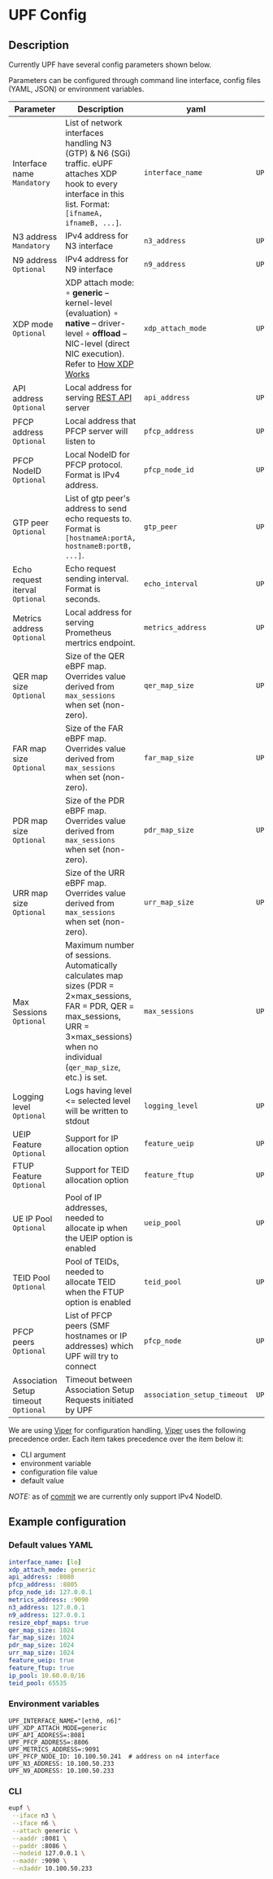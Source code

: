 # UPF Config

## Description

Currently UPF have several config parameters shown below.

Parameters can be configured through command line interface, config files (YAML, JSON) or environment variables.

Parameter                            | Description                                                                                                                                                                                                                        | yaml                        | env                             | cli arg         | Defaults
------------------------------------ | ---------------------------------------------------------------------------------------------------------------------------------------------------------------------------------------------------------------------------------- | --------------------------- | ------------------------------- | --------------- | --------------
Interface name `Mandatory`           | List of network interfaces handling N3 (GTP) & N6 (SGi) traffic. eUPF attaches XDP hook to every interface in this list. Format: `[ifnameA, ifnameB, ...]`.                                                                        | `interface_name`            | `UPF_INTERFACE_NAME`            | `--iface`       | `lo`
N3 address `Mandatory`               | IPv4 address for N3 interface                                                                                                                                                                                                      | `n3_address`                | `UPF_N3_ADDRESS`                | `--n3addr`      | `127.0.0.1`
N9 address `Optional`                | IPv4 address for N9 interface                                                                                                                                                                                                      | `n9_address`                | `UPF_N9_ADDRESS`                | `--n9addr`      | `n3_address`
XDP mode `Optional`                  | XDP attach mode: ∘ **generic** – kernel-level (evaluation) ∘ **native** – driver-level ∘ **offload** – NIC-level (direct NIC execution). Refer to [How XDP Works](https://www.tigera.io/learn/guides/ebpf/ebpf-xdp/#How-XDP-Works) | `xdp_attach_mode`           | `UPF_XDP_ATTACH_MODE`           | `--attach`      | `generic`
API address `Optional`               | Local address for serving [REST API](api.md) server                                                                                                                                                                                | `api_address`               | `UPF_API_ADDRESS`               | `--aaddr`       | `:8080`
PFCP address `Optional`              | Local address that PFCP server will listen to                                                                                                                                                                                      | `pfcp_address`              | `UPF_PFCP_ADDRESS`              | `--paddr`       | `:8805`
PFCP NodeID `Optional`               | Local NodeID for PFCP protocol. Format is IPv4 address.                                                                                                                                                                            | `pfcp_node_id`              | `UPF_PFCP_NODE_ID`              | `--nodeid`      | `127.0.0.1`
GTP peer `Optional`                  | List of gtp peer's address to send echo requests to. Format is `[hostnameA:portA, hostnameB:portB, ...]`.                                                                                                                          | `gtp_peer`                  | `UPF_GTP_PEER`                  | `--peer`        | `-`
Echo request iterval `Optional`      | Echo request sending interval. Format is seconds.                                                                                                                                                                                  | `echo_interval`             | `UPF_ECHO_INTERVAL`             | `--echo`        | `10`
Metrics address `Optional`           | Local address for serving Prometheus mertrics endpoint.                                                                                                                                                                            | `metrics_address`           | `UPF_METRICS_ADDRESS`           | `--maddr`       | `:9090`
QER map size `Optional`              | Size of the QER eBPF map. Overrides value derived from `max_sessions` when set (non-zero).                                                                                                                                         | `qer_map_size`              | `UPF_QER_MAP_SIZE`              | `--qersize`     | `1024`
FAR map size `Optional`              | Size of the FAR eBPF map. Overrides value derived from `max_sessions` when set (non-zero).                                                                                                                                         | `far_map_size`              | `UPF_FAR_MAP_SIZE`              | `--farsize`     | `1024`
PDR map size `Optional`              | Size of the PDR eBPF map. Overrides value derived from `max_sessions` when set (non-zero).                                                                                                                                         | `pdr_map_size`              | `UPF_PDR_MAP_SIZE`              | `--pdrsize`     | `1024`
URR map size `Optional`              | Size of the URR eBPF map. Overrides value derived from `max_sessions` when set (non-zero).                                                                                                                                         | `urr_map_size`              | `UPF_URR_MAP_SIZE`              | `--urrsize`     | `1024`
Max Sessions `Optional`              | Maximum number of sessions. Automatically calculates map sizes (PDR = 2×max_sessions, FAR = PDR, QER = max_sessions, URR = 3×max_sessions) when no individual (`qer_map_size`, etc.) is set.                                       | `max_sessions`              | `UPF_MAX_SESSIONS`              | `--maxsessions` | `65535`
Logging level `Optional`             | Logs having level <= selected level will be written to stdout                                                                                                                                                                      | `logging_level`             | `UPF_LOGGING_LEVEL`             | `--loglvl`      | `info`
UEIP Feature `Optional`              | Support for IP allocation option                                                                                                                                                                                                   | `feature_ueip`              | `UPF_FEATURE_UEIP`              | `--ueip`        | `false`
FTUP Feature `Optional`              | Support for TEID allocation option                                                                                                                                                                                                 | `feature_ftup`              | `UPF_FEATURE_FTUP`              | `--ftup`        | `false`
UE IP Pool `Optional`                | Pool of IP addresses, needed to allocate ip when the UEIP option is enabled                                                                                                                                                        | `ueip_pool`                 | `UPF_UEIP_POOL`                 | `--ueippool`    | `10.60.0.0/24`
TEID Pool `Optional`                 | Pool of TEIDs, needed to allocate TEID when the FTUP option is enabled                                                                                                                                                             | `teid_pool`                 | `UPF_TEID_POOL`                 | `--teidpool`    | `65535`
PFCP peers `Optional`                | List of PFCP peers (SMF hostnames or IP addresses) which UPF will try to connect                                                                                                                                                   | `pfcp_node`                 | `UPF_PFCP_NODE`                 | `--pfcpnode`    | `-`
Association Setup timeout `Optional` | Timeout between Association Setup Requests initiated by UPF                                                                                                                                                                        | `association_setup_timeout` | `UPF_ASSOCIATION_SETUP_TIMEOUT` | `--astimeout`   | `5`

We are using [Viper](https://github.com/spf13/viper) for configuration handling, [Viper](https://github.com/spf13/viper) uses the following precedence order. Each item takes precedence over the item below it:

- CLI argument
- environment variable
- configuration file value
- default value

_NOTE:_ as of [commit](https://github.com/edgecomllc/eupf/commit/ea56431df2f74cb2eabe85052d8762fe95848711) we are currently only support IPv4 NodeID.

## Example configuration

### Default values YAML

```yaml
interface_name: [lo]
xdp_attach_mode: generic
api_address: :8080
pfcp_address: :8805
pfcp_node_id: 127.0.0.1
metrics_address: :9090
n3_address: 127.0.0.1
n9_address: 127.0.0.1
resize_ebpf_maps: true
qer_map_size: 1024
far_map_size: 1024
pdr_map_size: 1024
urr_map_size: 1024
feature_ueip: true
feature_ftup: true
ip_pool: 10.60.0.0/16
teid_pool: 65535
```

### Environment variables

```env
UPF_INTERFACE_NAME="[eth0, n6]"
UPF_XDP_ATTACH_MODE=generic
UPF_API_ADDRESS=:8081
UPF_PFCP_ADDRESS=:8806
UPF_METRICS_ADDRESS=:9091
UPF_PFCP_NODE_ID: 10.100.50.241  # address on n4 interface
UPF_N3_ADDRESS: 10.100.50.233
UPF_N9_ADDRESS: 10.100.50.233
```

### CLI

```bash
eupf \
 --iface n3 \
 --iface n6 \
 --attach generic \
 --aaddr :8081 \
 --paddr :8086 \
 --nodeid 127.0.0.1 \
 --maddr :9090 \
 --n3addr 10.100.50.233
```
